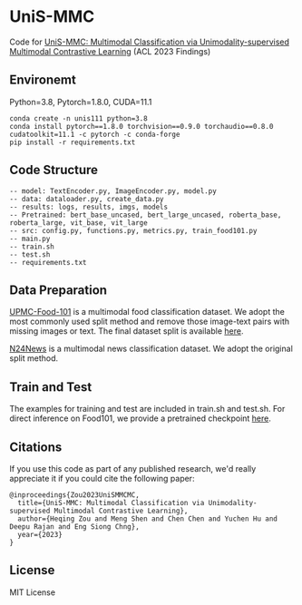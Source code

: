 # UniS-MMC
Code for [UniS-MMC: Multimodal Classification via Unimodality-supervised Multimodal Contrastive Learning](https://arxiv.org/abs/2305.09299) (ACL 2023 Findings)

## Environemt
Python=3.8, Pytorch=1.8.0, CUDA=11.1
```
conda create -n unis111 python=3.8
conda install pytorch==1.8.0 torchvision==0.9.0 torchaudio==0.8.0 cudatoolkit=11.1 -c pytorch -c conda-forge
pip install -r requirements.txt
```

## Code Structure
```
-- model: TextEncoder.py, ImageEncoder.py, model.py
-- data: dataloader.py, create_data.py
-- results: logs, results, imgs, models
-- Pretrained: bert_base_uncased, bert_large_uncased, roberta_base, roberta_large, vit_base, vit_large
-- src: config.py, functions.py, metrics.py, train_food101.py
-- main.py
-- train.sh
-- test.sh
-- requirements.txt
```

## Data Preparation
[UPMC-Food-101](https://visiir.isir.upmc.fr/explore) is a multimodal food classification dataset. We adopt the most commonly used split method and remove those image-text pairs with missing images or text. The final dataset split is available [here](https://drive.google.com/drive/folders/11U1pjjQ5z6NaG9Gojo6QrSbIqEMYft7m?usp=share_link).

[N24News](https://github.com/billywzh717/n24news) is a multimodal news classification dataset. We adopt the original split method.

## Train and Test

The examples for training and test are included in train.sh and test.sh. For direct inference on Food101, we provide a pretrained checkpoint [here](https://drive.google.com/file/d/1a46kflmEOSx9sU3mt8lR9CVlTcmwnlWB/view?usp=sharing).


## Citations
If you use this code as part of any published research, we'd really appreciate it if you could cite the following paper:
```text
@inproceedings{Zou2023UniSMMCMC,
  title={UniS-MMC: Multimodal Classification via Unimodality-supervised Multimodal Contrastive Learning},
  author={Heqing Zou and Meng Shen and Chen Chen and Yuchen Hu and Deepu Rajan and Eng Siong Chng},
  year={2023}
}
```

## License

MIT License
